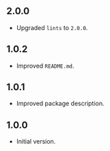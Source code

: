 ## 2.0.0

- Upgraded `lints` to `2.0.0`.

## 1.0.2

- Improved `README.md`.

## 1.0.1

- Improved package description.

## 1.0.0

- Initial version.
